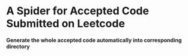 # A Spider for Accepted Code Submitted on Leetcode

**Generate the whole accepted code automatically into corresponding directory**  
